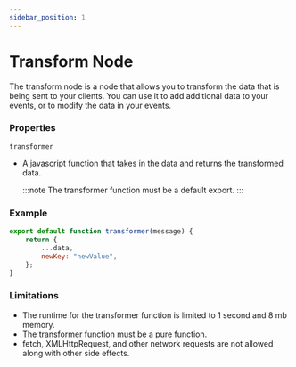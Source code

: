 ```yaml
---
sidebar_position: 1
---
```


# Transform Node

The transform node is a node that allows you to transform the data that is being sent to your clients. You can use it to add additional data to your events, or to modify the data in your events.

### Properties

`transformer`

-   A javascript function that takes in the data and returns the transformed data.

    :::note
    The transformer function must be a default export.
    :::

### Example

```js
export default function transformer(message) {
    return {
        ...data,
        newKey: "newValue",
    };
}
```

### Limitations

-   The runtime for the transformer function is limited to 1 second and 8 mb memory.
-   The transformer function must be a pure function.
-   fetch, XMLHttpRequest, and other network requests are not allowed along with other side effects.
